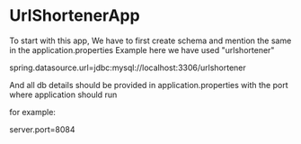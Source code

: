 # UrlShortenerApp
 
 
 To start with this app, We have to first create schema and mention the same in the application.properties
 Example here we have used "urlshortener"
 
 spring.datasource.url=jdbc:mysql://localhost:3306/urlshortener
 
 
 And all db details should be provided in application.properties with the port where application should run
 
 for example:
 
 server.port=8084
